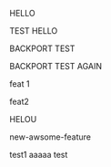 HELLO

TEST HELLO

BACKPORT TEST

BACKPORT TEST AGAIN

feat 1

feat2

HELOU

new-awsome-feature

test1
aaaaa
test
